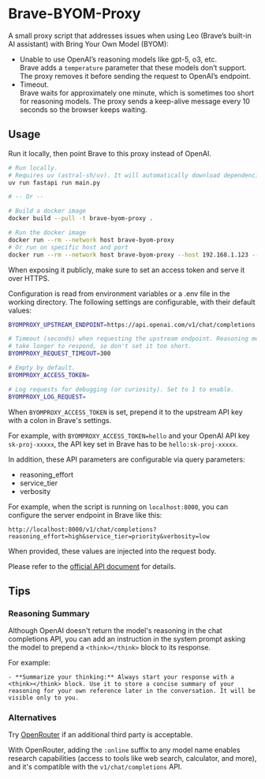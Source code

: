 # Brave-BYOM-Proxy

A small proxy script that addresses issues when using Leo (Brave’s built-in AI
assistant) with Bring Your Own Model (BYOM):

- Unable to use OpenAI’s reasoning models like gpt-5, o3, etc.  
  Brave adds a `temperature` parameter that these models don’t support. The
  proxy removes it before sending the request to OpenAI’s endpoint.
- Timeout.  
  Brave waits for approximately one minute, which is sometimes too short for
  reasoning models. The proxy sends a keep-alive message every 10 seconds so the
  browser keeps waiting.

## Usage

Run it locally, then point Brave to this proxy instead of OpenAI.

```sh
# Run locally.
# Requires uv (astral-sh/uv). It will automatically download dependencies into the .venv directory.
uv run fastapi run main.py

# -- Or --

# Build a docker image
docker build --pull -t brave-byom-proxy .

# Run the docker image
docker run --rm --network host brave-byom-proxy
# Or run on specific host and port
docker run --rm --network host brave-byom-proxy --host 192.168.1.123 --port 8001
```

When exposing it publicly, make sure to set an access token and serve it over
HTTPS.

Configuration is read from environment variables or a .env file in the working
directory. The following settings are configurable, with their default values:

```sh
BYOMPROXY_UPSTREAM_ENDPOINT=https://api.openai.com/v1/chat/completions

# Timeout (seconds) when requesting the upstream endpoint. Reasoning models can
# take longer to respond, so don't set it too short.
BYOMPROXY_REQUEST_TIMEOUT=300

# Empty by default.
BYOMPROXY_ACCESS_TOKEN=

# Log requests for debugging (or curiosity). Set to 1 to enable.
BYOMPROXY_LOG_REQUEST=
```

When `BYOMPROXY_ACCESS_TOKEN` is set, prepend it to the upstream API key with a
colon in Brave's settings.

For example, with `BYOMPROXY_ACCESS_TOKEN=hello` and your OpenAI API key
`sk-proj-xxxxx`, the API key set in Brave has to be `hello:sk-proj-xxxxx`.

In addition, these API parameters are configurable via query parameters:

- reasoning_effort
- service_tier
- verbosity

For example, when the script is running on `localhost:8000`, you can configure
the server endpoint in Brave like this:

```
http://localhost:8000/v1/chat/completions?reasoning_effort=high&service_tier=priority&verbosity=low
```

When provided, these values are injected into the request body.

Please refer to the [official API document](https://platform.openai.com/docs/api-reference/chat/create) for details.

## Tips

### Reasoning Summary

Although OpenAI doesn't return the model's reasoning in the chat completions
API, you can add an instruction in the system prompt asking the model to
prepend a `<think></think>` block to its response.

For example:

```
- **Summarize your thinking:** Always start your response with a <think></think> block. Use it to store a concise summary of your reasoning for your own reference later in the conversation. It will be visible only to you.
```

### Alternatives

Try [OpenRouter](https://openrouter.ai/) if an additional third party is
acceptable.

With OpenRouter, adding the `:online` suffix to any model name enables research
capabilities (access to tools like web search, calculator, and more), and it's
compatible with the `v1/chat/completions` API.
